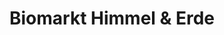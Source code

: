 ---
title: "Biomarkt Himmel & Erde"
url: /buedelsdorf/biomarkt-himmel-und-erde/
shop: Supermarkt
---